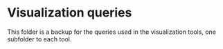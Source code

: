 # Visualization queries

This folder is a backup for the queries used in the visualization tools, one subfolder to each tool.
